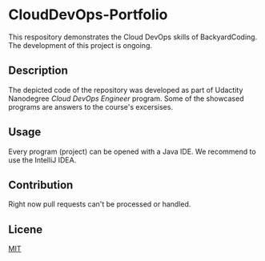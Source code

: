 # CloudDevOps-Portfolio
This respository demonstrates the Cloud DevOps skills of BackyardCoding.  The development of this project is ongoing. 

## Description 
The depicted code of the repository was developed as part of Udactity Nanodegree _Cloud DevOps Engineer_ program. 
Some of the showcased programs are answers to the course's excersises. 

## Usage 
Every program (project) can be opened with a Java IDE. We recommend to use the IntelliJ IDEA. 

## Contribution
Right now pull requests can't be processed or handled. 

## Licene
[MIT](https://choosealicense.com/licenses/mit/) 
